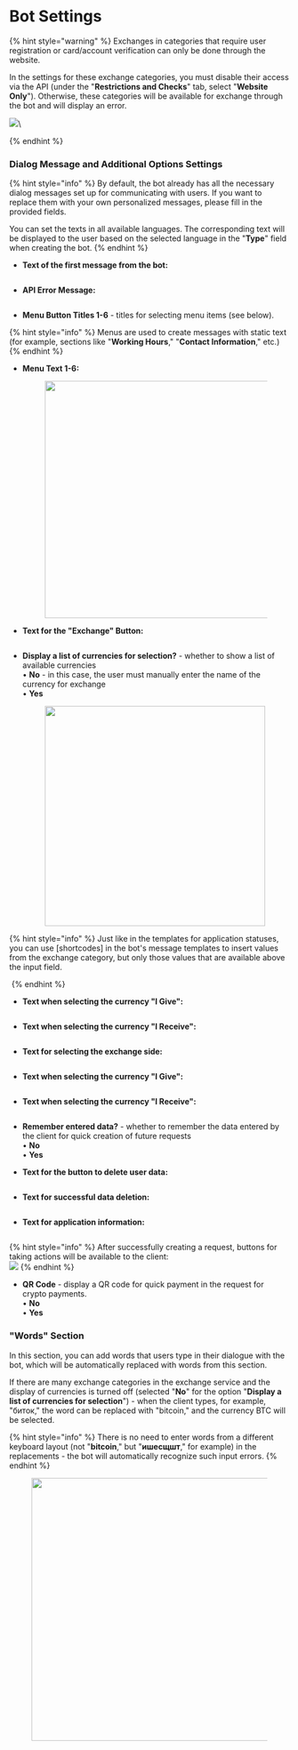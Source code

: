 # Bot Settings

{% hint style="warning" %}
Exchanges in categories that require user registration or card/account verification can only be done through the website.

In the settings for these exchange categories, you must disable their access via the API (under the "**Restrictions and Checks**" tab, select "**Website Only**"). Otherwise, these categories will be available for exchange through the bot and will display an error.

![](<../../.gitbook/assets/image (556).png>)\

{% endhint %}

### Dialog Message and Additional Options Settings

{% hint style="info" %}
By default, the bot already has all the necessary dialog messages set up for communicating with users. If you want to replace them with your own personalized messages, please fill in the provided fields.

You can set the texts in all available languages. The corresponding text will be displayed to the user based on the selected language in the "**Type**" field when creating the bot.
{% endhint %}

*   **Text of the first message from the bot:**

    <figure><img src="../../.gitbook/assets/image (1157).png" alt=""><figcaption></figcaption></figure>
*   **API Error Message:**

    <figure><img src="../../.gitbook/assets/image (922).png" alt=""><figcaption></figcaption></figure>
* **Menu Button Titles 1-6** - titles for selecting menu items (see below).

{% hint style="info" %}
Menus are used to create messages with static text (for example, sections like "**Working Hours**," "**Contact Information**," etc.)
{% endhint %}

*   **Menu Text 1-6:**

    <figure><img src="../../.gitbook/assets/image (1229).png" alt="" width="427"><figcaption></figcaption></figure>
*   **Text for the "Exchange" Button:**

    <figure><img src="../../.gitbook/assets/image (1206).png" alt=""><figcaption></figcaption></figure>
*   **Display a list of currencies for selection?** - whether to show a list of available currencies\
    • **No** - in this case, the user must manually enter the name of the currency for exchange\
    • **Yes**

    <figure><img src="../../.gitbook/assets/image (999).png" alt="" width="396"><figcaption></figcaption></figure>

{% hint style="info" %}
Just like in the templates for application statuses, you can use \[shortcodes] in the bot's message templates to insert values from the exchange category, but only those values that are available above the input field.

<img src="../../.gitbook/assets/image (1165).png" alt="" data-size="original">
{% endhint %}

*   **Text when selecting the currency "I Give":**

    <figure><img src="../../.gitbook/assets/image (1230).png" alt=""><figcaption></figcaption></figure>
*   **Text when selecting the currency "I Receive":**

    <figure><img src="../../.gitbook/assets/image (1195).png" alt=""><figcaption></figcaption></figure>
*   **Text for selecting the exchange side:**

    <figure><img src="../../.gitbook/assets/image (824).png" alt=""><figcaption></figcaption></figure>
*   **Text when selecting the currency "I Give":**

    <figure><img src="../../.gitbook/assets/image (988).png" alt=""><figcaption></figcaption></figure>
*   **Text when selecting the currency "I Receive":**

    <figure><img src="../../.gitbook/assets/image (829).png" alt=""><figcaption></figcaption></figure>
* **Remember entered data?** - whether to remember the data entered by the client for quick creation of future requests\
  • **No**\
  • **Yes**
*   **Text for the button to delete user data:**

    <figure><img src="../../.gitbook/assets/image (1209).png" alt=""><figcaption></figcaption></figure>
*   **Text for successful data deletion:**

    <figure><img src="../../.gitbook/assets/image (1079).png" alt=""><figcaption></figcaption></figure>
*   **Text for application information:**

    <figure><img src="../../.gitbook/assets/image (1005).png" alt=""><figcaption></figcaption></figure>

{% hint style="info" %}
After successfully creating a request, buttons for taking actions will be available to the client:\
![](<../../.gitbook/assets/image (1154).png>)
{% endhint %}

* **QR Code** - display a QR code for quick payment in the request for crypto payments.\
  • **No**\
  • **Yes**

### "Words" Section

In this section, you can add words that users type in their dialogue with the bot, which will be automatically replaced with words from this section.

If there are many exchange categories in the exchange service and the display of currencies is turned off (selected "**No**" for the option "**Display a list of currencies for selection**") - when the client types, for example, "биток," the word can be replaced with "bitcoin," and the currency BTC will be selected.

{% hint style="info" %}
There is no need to enter words from a different keyboard layout (not "**bitcoin**," but "**ишесщшт**," for example) in the replacements - the bot will automatically recognize such input errors.
{% endhint %}

<figure><img src="../../.gitbook/assets/image (991).png" alt="" width="473"><figcaption></figcaption></figure>